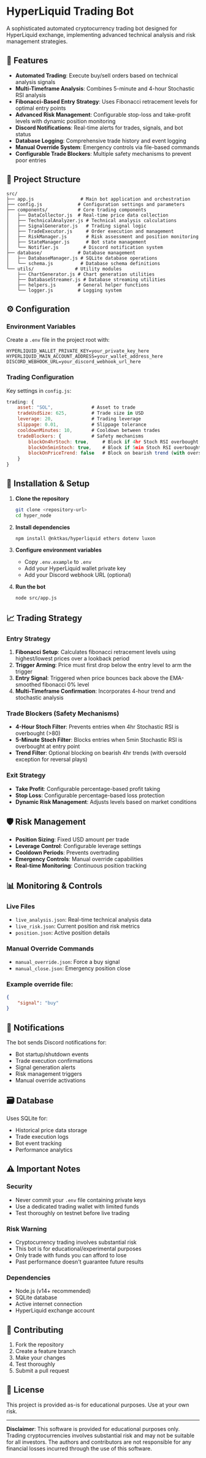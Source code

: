 # HyperLiquid Trading Bot

A sophisticated automated cryptocurrency trading bot designed for HyperLiquid exchange, implementing advanced technical analysis and risk management strategies.

## 🚀 Features

- **Automated Trading**: Execute buy/sell orders based on technical analysis signals
- **Multi-Timeframe Analysis**: Combines 5-minute and 4-hour Stochastic RSI analysis
- **Fibonacci-Based Entry Strategy**: Uses Fibonacci retracement levels for optimal entry points
- **Advanced Risk Management**: Configurable stop-loss and take-profit levels with dynamic position monitoring
- **Discord Notifications**: Real-time alerts for trades, signals, and bot status
- **Database Logging**: Comprehensive trade history and event logging
- **Manual Override System**: Emergency controls via file-based commands
- **Configurable Trade Blockers**: Multiple safety mechanisms to prevent poor entries

## 📁 Project Structure

```
src/
├── app.js                 # Main bot application and orchestration
├── config.js             # Configuration settings and parameters
├── components/           # Core trading components
│   ├── DataCollector.js  # Real-time price data collection
│   ├── TechnicalAnalyzer.js # Technical analysis calculations
│   ├── SignalGenerator.js   # Trading signal logic
│   ├── TradeExecutor.js     # Order execution and management
│   ├── RiskManager.js       # Risk assessment and position monitoring
│   ├── StateManager.js      # Bot state management
│   └── Notifier.js         # Discord notification system
├── database/             # Database management
│   ├── DatabaseManager.js # SQLite database operations
│   └── schema.js          # Database schema definitions
└── utils/               # Utility modules
    ├── ChartGenerator.js # Chart generation utilities
    ├── DatabaseStreamer.js # Database streaming utilities
    ├── helpers.js        # General helper functions
    └── logger.js         # Logging system
```

## ⚙️ Configuration

### Environment Variables
Create a `.env` file in the project root with:

```env
HYPERLIQUID_WALLET_PRIVATE_KEY=your_private_key_here
HYPERLIQUID_MAIN_ACCOUNT_ADDRESS=your_wallet_address_here
DISCORD_WEBHOOK_URL=your_discord_webhook_url_here
```

### Trading Configuration
Key settings in `config.js`:

```javascript
trading: {
    asset: "SOL",              # Asset to trade
    tradeUsdSize: 625,         # Trade size in USD
    leverage: 20,              # Trading leverage
    slippage: 0.01,            # Slippage tolerance
    cooldownMinutes: 10,       # Cooldown between trades
    tradeBlockers: {           # Safety mechanisms
        blockOn4hrStoch: true,     # Block if 4hr Stoch RSI overbought
        blockOn5minStoch: true,    # Block if 5min Stoch RSI overbought  
        blockOnPriceTrend: false   # Block on bearish trend (with oversold exception)
    }
}
```

## 🔧 Installation & Setup

1. **Clone the repository**
   ```bash
   git clone <repository-url>
   cd hyper_node
   ```

2. **Install dependencies**
   ```bash
   npm install @nktkas/hyperliquid ethers dotenv luxon
   ```

3. **Configure environment variables**
   - Copy `.env.example` to `.env`
   - Add your HyperLiquid wallet private key
   - Add your Discord webhook URL (optional)

4. **Run the bot**
   ```bash
   node src/app.js
   ```

## 📈 Trading Strategy

### Entry Strategy
1. **Fibonacci Setup**: Calculates fibonacci retracement levels using highest/lowest prices over a lookback period
2. **Trigger Arming**: Price must first drop below the entry level to arm the trigger
3. **Entry Signal**: Triggered when price bounces back above the EMA-smoothed fibonacci 0% level
4. **Multi-Timeframe Confirmation**: Incorporates 4-hour trend and stochastic analysis

### Trade Blockers (Safety Mechanisms)
- **4-Hour Stoch Filter**: Prevents entries when 4hr Stochastic RSI is overbought (>80)
- **5-Minute Stoch Filter**: Blocks entries when 5min Stochastic RSI is overbought at entry point
- **Trend Filter**: Optional blocking on bearish 4hr trends (with oversold exception for reversal plays)

### Exit Strategy
- **Take Profit**: Configurable percentage-based profit taking
- **Stop Loss**: Configurable percentage-based loss protection
- **Dynamic Risk Management**: Adjusts levels based on market conditions

## 🛡️ Risk Management

- **Position Sizing**: Fixed USD amount per trade
- **Leverage Control**: Configurable leverage settings
- **Cooldown Periods**: Prevents overtrading
- **Emergency Controls**: Manual override capabilities
- **Real-time Monitoring**: Continuous position tracking

## 📊 Monitoring & Controls

### Live Files
- `live_analysis.json`: Real-time technical analysis data
- `live_risk.json`: Current position and risk metrics
- `position.json`: Active position details

### Manual Override Commands
- `manual_override.json`: Force a buy signal
- `manual_close.json`: Emergency position close

### Example override file:
```json
{
    "signal": "buy"
}
```

## 🔔 Notifications

The bot sends Discord notifications for:
- Bot startup/shutdown events
- Trade execution confirmations
- Signal generation alerts
- Risk management triggers
- Manual override activations

## 🗃️ Database

Uses SQLite for:
- Historical price data storage
- Trade execution logs
- Bot event tracking
- Performance analytics

## ⚠️ Important Notes

### Security
- Never commit your `.env` file containing private keys
- Use a dedicated trading wallet with limited funds
- Test thoroughly on testnet before live trading

### Risk Warning
- Cryptocurrency trading involves substantial risk
- This bot is for educational/experimental purposes
- Only trade with funds you can afford to lose
- Past performance doesn't guarantee future results

### Dependencies
- Node.js (v14+ recommended)
- SQLite database
- Active internet connection
- HyperLiquid exchange account

## 🤝 Contributing

1. Fork the repository
2. Create a feature branch
3. Make your changes
4. Test thoroughly
5. Submit a pull request

## 📝 License

This project is provided as-is for educational purposes. Use at your own risk.

---

**Disclaimer**: This software is provided for educational purposes only. Trading cryptocurrencies involves substantial risk and may not be suitable for all investors. The authors and contributors are not responsible for any financial losses incurred through the use of this software.
